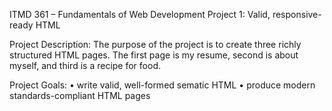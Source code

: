 ITMD 361 – Fundamentals of Web Development
Project 1: Valid, responsive-ready HTML

Project Description: The purpose of the project is to create three richly structured HTML pages. The first page is my resume, second is about myself, and third is a recipe for food.

Project Goals: 
•	write valid, well-formed sematic HTML
•	produce modern standards-compliant HTML pages




